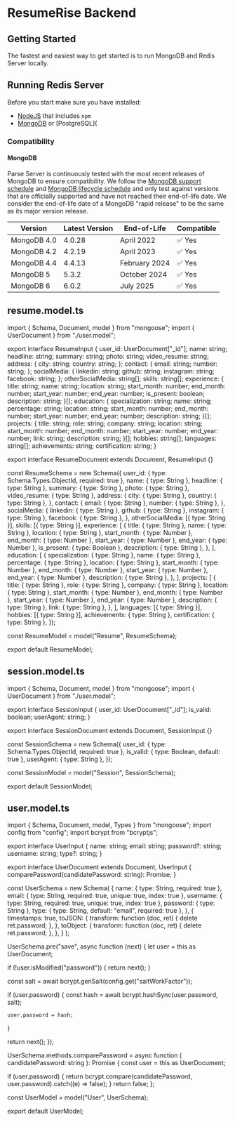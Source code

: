 # ResumeRise Backend

## Getting Started

The fastest and easiest way to get started is to run MongoDB and Redis Server locally.

## Running Redis Server

Before you start make sure you have installed:

- [NodeJS](https://www.npmjs.com/) that includes `npm`
- [MongoDB](https://www.mongodb.com/) or [PostgreSQL](

### Compatibility

#### MongoDB

Parse Server is continuously tested with the most recent releases of MongoDB to ensure compatibility. We follow the [MongoDB support schedule](https://www.mongodb.com/support-policy) and [MongoDB lifecycle schedule](https://www.mongodb.com/support-policy/lifecycles) and only test against versions that are officially supported and have not reached their end-of-life date. We consider the end-of-life date of a MongoDB "rapid release" to be the same as its major version release.

| Version     | Latest Version | End-of-Life   | Compatible |
|-------------|----------------|---------------|------------|
| MongoDB 4.0 | 4.0.28         | April 2022    | ✅ Yes      |
| MongoDB 4.2 | 4.2.19         | April 2023    | ✅ Yes      |
| MongoDB 4.4 | 4.4.13         | February 2024 | ✅ Yes      |
| MongoDB 5   | 5.3.2          | October 2024  | ✅ Yes      |
| MongoDB 6   | 6.0.2          | July 2025     | ✅ Yes      |

## resume.model.ts
import { Schema, Document, model } from "mongoose";
import { UserDocument } from "./user.model";

export interface ResumeInput {
  user_id: UserDocument["_id"];
  name: string;
  headline: string;
  summary: string;
  photo: string;
  video_resume: string;
  address: {
    city: string;
    country: string;
  };
  contact: {
    email: string;
    number: string;
  };
  socialMedia: {
    linkedin: string;
    github: string;
    instagram: string;
    facebook: string;
  };
  otherSocialMedia: string[];
  skills: string[];
  experience: {
    title: string;
    name: string;
    location: string;
    start_month: number;
    end_month: number;
    start_year: number;
    end_year: number;
    is_present: boolean;
    description: string;
  }[];
  education: {
    specialization: string;
    name: string;
    percentage: string;
    location: string;
    start_month: number;
    end_month: number;
    start_year: number;
    end_year: number;
    description: string;
  }[];
  projects: {
    title: string;
    role: string;
    company: string;
    location: string;
    start_month: number;
    end_month: number;
    start_year: number;
    end_year: number;
    link: string;
    description: string;
  }[];
  hobbies: string[];
  languages: string[];
  achievements: string;
  certification: string;
}

export interface ResumeDocument extends Document, ResumeInput {}

const ResumeSchema = new Schema<ResumeDocument>({
  user_id: { type: Schema.Types.ObjectId, required: true },
  name: { type: String },
  headline: { type: String },
  summary: { type: String },
  photo: { type: String },
  video_resume: { type: String },
  address: {
    city: { type: String },
    country: { type: String },
  },
  contact: {
    email: { type: String },
    number: { type: String },
  },
  socialMedia: {
    linkedin: { type: String },
    github: { type: String },
    instagram: { type: String },
    facebook: { type: String },
  },
  otherSocialMedia: [{ type: String }],
  skills: [{ type: String }],
  experience: [
    {
      title: { type: String },
      name: { type: String },
      location: { type: String },
      start_month: { type: Number },
      end_month: { type: Number },
      start_year: { type: Number },
      end_year: { type: Number },
      is_present: { type: Boolean },
      description: { type: String },
    },
  ],
  education: [
    {
      specialization: { type: String },
      name: { type: String },
      percentage: { type: String },
      location: { type: String },
      start_month: { type: Number },
      end_month: { type: Number },
      start_year: { type: Number },
      end_year: { type: Number },
      description: { type: String },
    },
  ],
  projects: [
    {
      title: { type: String },
      role: { type: String },
      company: { type: String },
      location: { type: String },
      start_month: { type: Number },
      end_month: { type: Number },
      start_year: { type: Number },
      end_year: { type: Number },
      description: { type: String },
      link: { type: String },
    },
  ],
  languages: [{ type: String }],
  hobbies: [{ type: String }],
  achievements: { type: String },
  certification: { type: String },
});

const ResumeModel = model<ResumeDocument>("Resume", ResumeSchema);

export default ResumeModel;

## session.model.ts
import { Schema, Document, model } from "mongoose";
import { UserDocument } from "./user.model";

export interface SessionInput {
  user_id: UserDocument["_id"];
  is_valid: boolean;
  userAgent: string;
}

export interface SessionDocument extends Document, SessionInput {}

const SessionSchema = new Schema<SessionDocument>({
  user_id: { type: Schema.Types.ObjectId, required: true },
  is_valid: { type: Boolean, default: true },
  userAgent: { type: String },
});

const SessionModel = model<SessionDocument>("Session", SessionSchema);

export default SessionModel;

## user.model.ts
import { Schema, Document, model, Types } from "mongoose";
import config from "config";
import bcrypt from "bcryptjs";

export interface UserInput {
  name: string;
  email: string;
  password?: string;
  username: string;
  type?: string;
}

export interface UserDocument extends Document, UserInput {
  comparePassword(candidatePassword: string): Promise<Boolean>;
}

const UserSchema = new Schema<UserDocument>(
  {
    name: { type: String, required: true },
    email: { type: String, required: true, unique: true, index: true },
    username: { type: String, required: true, unique: true, index: true },
    password: { type: String },
    type: { type: String, default: "email", required: true },
  },
  {
    timestamps: true,
    toJSON: {
      transform: function (doc, ret) {
        delete ret.password;
      },
    },
    toObject: {
      transform: function (doc, ret) {
        delete ret.password;
      },
    },
  }
);

UserSchema.pre("save", async function (next) {
  let user = this as UserDocument;

  if (!user.isModified("password")) {
    return next();
  }

  const salt = await bcrypt.genSalt(config.get<number>("saltWorkFactor"));

  if (user.password) {
    const hash = await bcrypt.hashSync(user.password, salt);

    user.password = hash;
  }

  return next();
});

UserSchema.methods.comparePassword = async function (
  candidatePassword: string
): Promise<boolean> {
  const user = this as UserDocument;

  if (user.password) {
    return bcrypt.compare(candidatePassword, user.password).catch((e) => false);
  }
  return false;
};

const UserModel = model("User", UserSchema);

export default UserModel;
